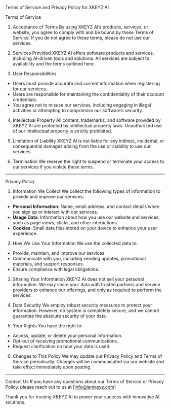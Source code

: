 
 Terms of Service and Privacy Policy for XKEYZ AI

Terms of Service

1. Acceptance of Terms
By using XKEYZ AI’s products, services, or website, you agree to comply with and be bound by these Terms of Service. If you do not agree to these terms, please do not use our services.

2. Services Provided
XKEYZ AI offers software products and services, including AI-driven tools and solutions. All services are subject to availability and the terms outlined here.

3. User Responsibilities
- Users must provide accurate and current information when registering for our services.
- Users are responsible for maintaining the confidentiality of their account credentials.
- You agree not to misuse our services, including engaging in illegal activities or attempting to compromise our software’s security.

4. Intellectual Property
All content, trademarks, and software provided by XKEYZ AI are protected by intellectual property laws. Unauthorized use of our intellectual property is strictly prohibited.

5. Limitation of Liability
XKEYZ AI is not liable for any indirect, incidental, or consequential damages arising from the use or inability to use our services.

6. Termination
We reserve the right to suspend or terminate your access to our services if you violate these terms.

---

Privacy Policy

1. Information We Collect
We collect the following types of information to provide and improve our services:
- **Personal Information**: Name, email address, and contact details when you sign up or interact with our services.
- **Usage Data**: Information about how you use our website and services, such as page views, clicks, and other interactions.
- **Cookies**: Small data files stored on your device to enhance your user experience.

2. How We Use Your Information
We use the collected data to:
- Provide, maintain, and improve our services.
- Communicate with you, including sending updates, promotional materials, and support responses.
- Ensure compliance with legal obligations.

3. Sharing Your Information
XKEYZ AI does not sell your personal information. We may share your data with trusted partners and service providers to enhance our offerings, and only as required to perform the services.

4. Data Security
We employ robust security measures to protect your information. However, no system is completely secure, and we cannot guarantee the absolute security of your data.

5. Your Rights
You have the right to:
- Access, update, or delete your personal information.
- Opt-out of receiving promotional communications.
- Request clarification on how your data is used.

6. Changes to This Policy
We may update our Privacy Policy and Terms of Service periodically. Changes will be communicated via our website and take effect immediately upon posting.

---

Contact Us
If you have any questions about our Terms of Service or Privacy Policy, please reach out to us at [info@iamkeyz.com]

Thank you for trusting XKEYZ AI to power your success with innovative AI solutions.



